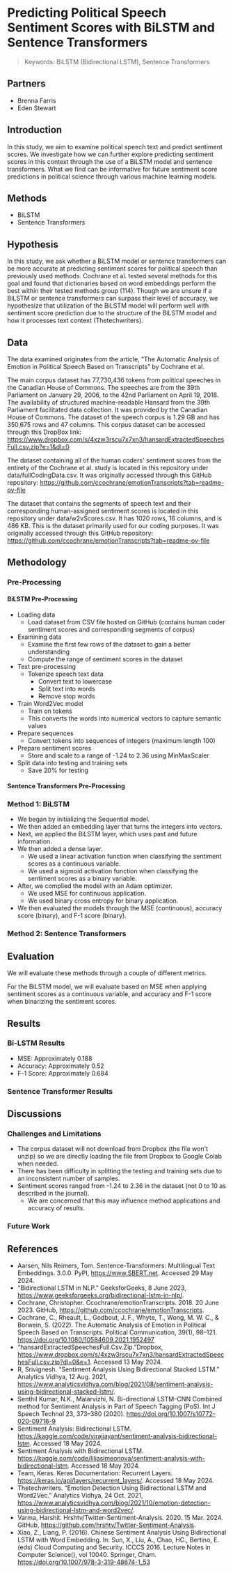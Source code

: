 # Predicting Political Speech Sentiment Scores with BiLSTM and Sentence Transformers

> Keywords: BiLSTM (Bidirectional LSTM), Sentence Transformers

## Partners

- Brenna Farris
- Eden Stewart

## Introduction

In this study, we aim to examine political speech text and predict sentiment scores. We investigate how we can further explore predicting sentiment scores in this context through the use of a BiLSTM model and sentence transformers. What we find can be informative for future sentiment score predictions in political science through various machine learning models.

## Methods

- BiLSTM
- Sentence Transformers

## Hypothesis

In this study, we ask whether a BiLSTM model or sentence transformers can be more accurate at predicting sentiment scores for political speech than previously used methods. Cochrane et al. tested several methods for this goal and found that dictionaries based on word embeddings perform the best within their tested methods group (114). Though we are unsure if a BiLSTM or sentence transformers can surpass their level of accuracy, we hypothesize that utilization of the BiLSTM model will perform well with sentiment score prediction due to the structure of the BiLSTM model and how it processes text context (Thetechwriters).

## Data

The data examined originates from the article, “The Automatic Analysis of Emotion in Political Speech Based on Transcripts” by Cochrane et al. 

The main corpus dataset has 77,730,436 tokens from political speeches in the Canadian House of Commons. The speeches are from the 39th Parliament on January 29, 2006, to the 42nd Parliament on April 19, 2018. The availability of structured machine-readable Hansard from the 39th Parliament facilitated data collection. It was provided by the Canadian House of Commons. The dataset of the speech corpus is 1.29 GB and has 350,675 rows and 47 columns. This corpus dataset can be accessed through this DropBox link: https://www.dropbox.com/s/4xzw3rscu7x7xn3/hansardExtractedSpeechesFull.csv.zip?e=1&dl=0

The dataset containing all of the human coders' sentiment scores from the entirety of the Cochrane et al. study is located in this repository under data/fullCodingData.csv. It was originally accessed through this GitHub repository: https://github.com/ccochrane/emotionTranscripts?tab=readme-ov-file

The dataset that contains the segments of speech text and their corresponding human-assigned sentiment scores is located in this repository under data/w2vScores.csv. It has 1020 rows, 16 columns, and is 486 KB. This is the dataset primarily used for our coding purposes. It was originally accessed through this GitHub repository: https://github.com/ccochrane/emotionTranscripts?tab=readme-ov-file

## Methodology

### Pre-Processing

#### BiLSTM Pre-Processing
- Loading data
  - Load dataset from CSV file hosted on GitHub (contains human coder sentiment scores and corresponding segments of corpus)
- Examining data
  - Examine the first few rows of the dataset to gain a better understanding
  - Compute the range of sentiment scores in the dataset
- Text pre-processing
  - Tokenize speech text data
    - Convert text to lowercase
    - Split text into words
    - Remove stop words
- Train Word2Vec model
  - Train on tokens
  - This converts the words into numerical vectors to capture semantic values
- Prepare sequences
  - Convert tokens into sequences of integers (maximum length 100)
- Prepare sentiment scores
  - Store and scale to a range of -1.24 to 2.36 using MinMaxScaler
- Split data into testing and training sets
  - Save 20% for testing

#### Sentence Transformers Pre-Processing

### Method 1: BiLSTM

- We began by initializing the Sequential model.
- We then added an embedding layer that turns the integers into vectors.
- Next, we applied the BiLSTM layer, which uses past and future information.
- We then added a dense layer.
  - We used a linear activation function when classifying the sentiment scores as a continuous variable.
  - We used a sigmoid activation function when classifying the sentiment scores as a binary variable.
- After, we complied the model with an Adam optimizer.
  - We used MSE for continuous application.
  - We used binary cross entropy for binary application.
- We then evaluated the models through the MSE (continuous), accuracy score (binary), and F-1 score (binary).

### Method 2: Sentence Transformers

## Evaluation

We will evaluate these methods through a couple of different metrics. 

For the BiLSTM model, we will evaluate based on MSE when applying sentiment scores as a continuous variable, and accuracy and F-1 score when binarizing the sentiment scores.

## Results

### Bi-LSTM Results

- MSE: Approximately 0.188
- Accuracy: Approximately 0.52
- F-1 Score: Approximately 0.684

### Sentence Transformer Results

## Discussions

### Challenges and Limitations

- The corpus dataset will not download from Dropbox (the file won't unzip) so we are directly loading the file from Dropbox to Google Colab when needed.
- There has been difficulty in splitting the testing and training sets due to an inconsistent number of samples.
- Sentiment scores ranged from -1.24 to 2.36 in the dataset (not 0 to 10 as described in the journal).
  - We are concerned that this may influence method applications and accuracy of results.

### Future Work

## References
- Aarsen, Nils Reimers, Tom. Sentence-Transformers: Multilingual Text Embeddings. 3.0.0. PyPI, https://www.SBERT.net. Accessed 29 May 2024.
- “Bidirectional LSTM in NLP.” GeeksforGeeks, 8 June 2023, https://www.geeksforgeeks.org/bidirectional-lstm-in-nlp/.
- Cochrane, Christopher. Ccochrane/emotionTranscripts. 2018. 20 June 2023. GitHub, https://github.com/ccochrane/emotionTranscripts.
- Cochrane, C., Rheault, L., Godbout, J. F., Whyte, T., Wong, M. W. C., & Borwein, S. (2022). The Automatic Analysis of Emotion in Political Speech Based on Transcripts. Political Communication, 39(1), 98–121. https://doi.org/10.1080/10584609.2021.1952497 
- “hansardExtractedSpeechesFull.Csv.Zip.”Dropbox, https://www.dropbox.com/s/4xzw3rscu7x7xn3/hansardExtractedSpeechesFull.csv.zip?dl=0&e=1. Accessed 13 May 2024.
- R, Srivignesh. “Sentiment Analysis Using Bidirectional Stacked LSTM.” Analytics Vidhya, 12 Aug. 2021, https://www.analyticsvidhya.com/blog/2021/08/sentiment-analysis-using-bidirectional-stacked-lstm/.
- Senthil Kumar, N.K., Malarvizhi, N. Bi-directional LSTM–CNN Combined method for Sentiment Analysis in Part of Speech Tagging (PoS). Int J Speech Technol 23, 373–380 (2020). https://doi.org/10.1007/s10772-020-09716-9 
- Sentiment Analysis: Bidirectional LSTM. https://kaggle.com/code/virajjayant/sentiment-analysis-bidirectional-lstm. Accessed 18 May 2024.
- Sentiment Analysis with Bidirectional LSTM. https://kaggle.com/code/liliasimeonova/sentiment-analysis-with-bidirectional-lstm. Accessed 18 May 2024.
- Team, Keras. Keras Documentation: Recurrent Layers. https://keras.io/api/layers/recurrent_layers/. Accessed 18 May 2024.
- Thetechwriters. “Emotion Detection Using Bidirectional LSTM and Word2Vec.” Analytics Vidhya, 24 Oct. 2021, https://www.analyticsvidhya.com/blog/2021/10/emotion-detection-using-bidirectional-lstm-and-word2vec/.
- Varma, Harshit. Hrshtv/Twitter-Sentiment-Analysis. 2020. 15 Mar. 2024. GitHub, https://github.com/hrshtv/Twitter-Sentiment-Analysis.
- Xiao, Z., Liang, P. (2016). Chinese Sentiment Analysis Using Bidirectional LSTM with Word Embedding. In: Sun, X., Liu, A., Chao, HC., Bertino, E. (eds) Cloud Computing and Security. ICCCS 2016. Lecture Notes in Computer Science(), vol 10040. Springer, Cham. https://doi.org/10.1007/978-3-319-48674-1_53 
